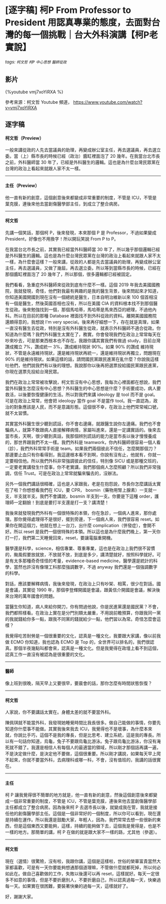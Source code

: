 # [逐字稿] 柯P From Professor to President 用認真專業的態度，去面對台灣的每一個挑戰｜台大外科演講【柯P老實說】

###### tags: `柯文哲` `柯P` `中心思想` `醫師從政`

## 影片

{%youtube vmj7xoYiRXA %}

參考來源：柯文哲 Youtube 頻道， https://www.youtube.com/watch?v=vmj7xoYiRXA


## 逐字稿

#### 柯文哲（Preview）

一般來講從政的人先去當議員的助理，再變成辦公室主任，再去選議員，再去選立委。當（上）縣市長的時候已經（政治）醬缸裡面泡了 20 幾年。在我當台北市長之前，外科醫師當 30 年了，已經是外科醫生的邏輯。這也是為什麼台灣民眾黨在台灣的政治上看起來就跟人家不太一樣。

---

#### 主任（Preview）

他一直有新的創意，這個創意後來都變成非常重要的制度，不管是 ICU，不管是葉克膜，連後來他去當創傷醫學部主任，到成立了整合病房。

---

#### 柯文哲

先講一個笑話，那個柯 P，後來發現，本來那個 P 是 Professor，不過如果變成 President，好像也不用換字！所以開玩笑說 From P to P。

在我當台北市長之前，其實我已經當外科醫師當 30 年了，所以幾乎那個邏輯已經是外科醫生的邏輯。這也是為什麼台灣民眾黨在台灣的政治上看起來就跟人家不太一樣，為什麼會這樣？一般來講，從政的人都是先去當議員的助理，再變成辦公室主任，再去選議員，又做了幾屆，再去選立委。所以等到當縣市長的時候，已經在那個醬缸裡面泡了 20 幾年了，所以那個，很多邏輯都已經被固定。

我們看看，急重症外科醫師來從政到底有什麼不一樣。這個 2019 年我去美國國務院，我就發現，奇怪，他們對我最有興趣的是我的醫生背景，後來問起來才知道，你知道美國開國到現在沒有一個總統是醫生，日本自明治維新以來 100 個首相沒有一個是醫生，然後英國首相也沒有，所以在美國 CIA 的資料根本找不到那個醫生從政。後來勉強找到一個，那個馬哈蒂，馬哈蒂是馬來西亞的總理，不過他內科。所以在目前的那種 Database 裡面找不到外科從政的資料。離開美國國務院還頗得意的，我想說 I'm very special。後來再仔細想一下，存在就是真理，如果一直沒有醫生去從政，特別是沒有外科醫生從政，就表示外科醫師不適合從政。你知道為什麼嗎？我們外科醫生太實在了，務實。你會發現我們在政治上常常每天在吵來吵去，可是那東西根本也不存在。我跟你講其實我們有做過 study，目前台灣讚成獨立 7%，讚成統一 3%，讚成維持現狀 90%。如果 90% 的讚成 維持現狀，不管是永遠維持現狀，還是維持現狀再統一，還是維持現狀再獨立，問題現在 90% 的是維持現狀。如果這樣的話，請問國民黨跟民進黨在亂什麼？你說我這樣吐他們，他們說我們有以後的理想。我說那你以後再把選票投給國民黨跟民進黨，你現在選票先投給台灣民眾。

我們在政治上常常被攻擊說，柯文哲沒有中心思想，我每次心裡面都在想說，我們當外科醫生怎麼沒有中心思想？外科醫生的中心思想是什麼？手術要成功，病人要救活，以後要恢復健康的生活。所以對我們來講 ideology 是 tool 而不是 goal。可是在政治上常常，他會把 ideology 當作 goal 不是當作 tool。我一直認為，政治的對象應該是人民，而不是意識形態。這個很不幸，在政治上他們常常喊口號，就不太習慣。

其實當外科醫生很少聽到謊話，你不會右邊痛，就跟醫生說你左邊痛。我們也不會騙病人，就算不敢跟病人直接解釋病情，家屬叫進來，還是一定講實話的。後來去當市長，天啊，很少聽到真話，我那個辨別謊話的能力是當市長以後才慢慢養成的，那世界跟我們不太一樣。我們外科是 teamwork，你內科醫師很容易一個人看（診），我們外科常常手術是 team。如果我們兩個彼此不信任，怎麼開那個刀？那邊要止血只有你看得到，我這邊根本看不到啊，你說有沒有止，他就有，你就一定要相信他。所以我們外科非常強調彼此的信任，特別像 SICU 或是那種交班的，一定要老實講發生什麼事，你不老實講，我們那個病人怎麼照顧？所以我們非常強調，信任 Trust。可是在政治上常常就騙來騙去的，沒辦法。

另外一個我們講話很精確，這也是人家跟我，老是在抱怨說，市長你怎麼講話太實在了啦？你想想看我們在 ICU，要 CPR， bosmin（藥物用腎上腺素）一支就一支，半支就半支。我們不會講說，bosmin 半支到一支。你要是下這種 order，護理師一定翻臉！到底是要打半支還是打一支？講清楚！

我後來就發現我們外科有一個很特殊的本領，你在急診，一個病人進來，那你處理。那你覺得處理得不是很好，擺到旁邊，下一個病人來，我們很容易 reset。如果你在開這個刀，他就在想上一台刀，出什麼 complication（併發症），會開不好。所以 reset 是我們一個很特殊的本領。所以這也是為什麼我們晚上，第一天你打一打，我們第二天睡覺回來，reset，要讓電腦重開機。

醫學還是科學，science，相信專業、尊重專業，這也是在政治上我們很不習慣的，颱風假要放就放，不放就不放，到底是多少，講清楚就好，按照科學就好。可是有太多那種奇奇怪怪的考量，evidence-based medicine，醫學還是統計的科學，當然也許沒有像理工科那麼強調數字，不過 anyway 我們還是一個強調數字的科學。

對話，應該要解釋病情，我後來發現，在政治上只有吵架、相罵，很少在對話。國是會議，其實從 1990 年，那個李登輝開國是會議，跟黃信介開國是會議，解決後來台灣的萬年國會的問題。

當醫生你知道，病人來給你開刀，你有問過他說，你是民進黨還是國民黨？不會，我們都照樣看。在政治上實在是分門別類太嚴重，不用說前瞻預算，你跟我同一黨的我就錢給你多一點，跟我不同黨的錢就給少一點，他們習以為常。奇怪怎麼會這樣？

我覺得吃苦耐勞是一個很重要的文化，認真是一種文化，我要跟大家講，像以前我做 ECMO 你知道，我也認為 ECMO 是 Top 的，全世界可以排名的，我們很認真。那個半夜幾點叫都會來，認真是一種文化。但是我覺得在政壇上看不到這個，認真工作一直沒有被認為是很重要的文化。

---

#### 醫師

像上班到很晚，隔天早上又要很早，要晨會的話，那你怎麼有時間狀態恢復？

---

#### 柯文哲

人家說，你不要講話太實在。身體太差的就不要當外科。

陳佩琪就不能當外科，我發現她睡覺時間比我長很多。做自己能做的事情，你要先知道你什麼事不能做。其實我後來我去 ICU，我覺得也不是壞事，為什麼本來就，你說比手巧，這個不是我的專長，但是比思考、建立系統，這是我的專長。所以有一句話你知道，烏龜，兔子不要跟烏龜比游泳。兔子跟烏龜比游泳，你沒有淹死就不錯了。我還是相信人有每個人的最適當的領域，所以剛才那個話再講一遍，不是決定做什麼，是決定他不要做，這個很重要。所以剛才講說，如果每天早上爬不起來，你就不要當外科，去病理科或哪一科，不會，沒有值班的，我講的話很實在。

---

#### 主任

柯 P 讓我覺得很不簡單的地方就是，他一直有新的創意，然後這個創意後來都變成一個非常重要的制度，不管是 ICU，不管是葉克膜，連後來他去當創傷醫學部主任都成立了整合病房。因為後來柯 P 去選市長以後，就變成我在管，我就是接任他的創傷醫學部主任。這個是一個非常好的一個制度，所以你可以看到，現在還是持續在運作。所以我還是鼓勵大家，年輕人，因為，我們常常去想一些很新的東西，但是這個東西又要能夠，這樣，持續的能夠做下去，這個我是覺得是，也是不一樣的地方。那簡單的講，柯 P 在做的就是跟大家不一樣的路，尤其他（參選）。

---

#### 柯文哲

現在（選情）很驚險，沒有啦，我跟你講，這個是這樣啦，世俗的榮華富貴當然大家都喜歡，可是有一天你要能夠想通那個道理嘛，不管做什麼就都死掉，所以何必如此在。做自己喜歡做的工作，失敗以後還可以再 reset，這樣就好。每天一定很多不如意的事情，但是不要折磨別人，不要折磨自己，所以認真過每一天，快樂過每一天。如果實在很困難，要裝著快樂的過每一天，這樣就好了。

好，謝謝大家。